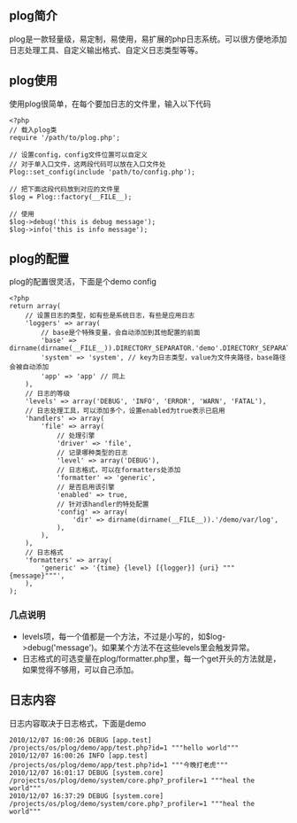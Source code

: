 ## plog简介

plog是一款轻量级，易定制，易使用，易扩展的php日志系统。可以很方便地添加日志处理工具、自定义输出格式、自定义日志类型等等。

## plog使用

使用plog很简单，在每个要加日志的文件里，输入以下代码

	<?php
	// 载入plog类
	require '/path/to/plog.php';

	// 设置config，config文件位置可以自定义
	// 对于单入口文件，这两段代码可以放在入口文件处
	Plog::set_config(include 'path/to/config.php');

	// 把下面这段代码放到对应的文件里
	$log = Plog::factory(__FILE__);

	// 使用
	$log->debug('this is debug message');
	$log->info('this is info message');

## plog的配置

plog的配置很灵活，下面是个demo config

	<?php
	return array(
		// 设置日志的类型，如有些是系统日志，有些是应用日志
		'loggers' => array(
			// base是个特殊变量，会自动添加到其他配置的前面
			'base' => dirname(dirname(__FILE__)).DIRECTORY_SEPARATOR.'demo'.DIRECTORY_SEPARATOR,
			'system' => 'system', // key为日志类型，value为文件夹路径，base路径会被自动添加
			'app' => 'app' // 同上
		),
		// 日志的等级
		'levels' => array('DEBUG', 'INFO', 'ERROR', 'WARN', 'FATAL'),
		// 日志处理工具，可以添加多个，设置enabled为true表示已启用
		'handlers' => array(
			'file' => array(
				// 处理引擎
				'driver' => 'file',
				// 记录哪种类型的日志
				'level' => array('DEBUG'),
				// 日志格式，可以在formatters处添加
				'formatter' => 'generic',
				// 是否启用该引擎
				'enabled' => true,
				// 针对该handler的特处配置
				'config' => array(
					'dir' => dirname(dirname(__FILE__)).'/demo/var/log',
				),
			),
		),
		// 日志格式
		'formatters' => array(
			'generic' => '{time} {level} [{logger}] {uri} """{message}"""',
		),
	);

### 几点说明

* levels项，每一个值都是一个方法，不过是小写的，如$log->debug('message')。如果某个方法不在这些levels里会触发异常。
* 日志格式的可选变量在plog/formatter.php里，每一个get开头的方法就是，如果觉得不够用，可以自己添加。

## 日志内容

日志内容取决于日志格式，下面是demo

	2010/12/07 16:00:26 DEBUG [app.test] /projects/os/plog/demo/app/test.php?id=1 """hello world"""
	2010/12/07 16:00:26 INFO [app.test] /projects/os/plog/demo/app/test.php?id=1 """今晚打老虎"""
	2010/12/07 16:01:17 DEBUG [system.core] /projects/os/plog/demo/system/core.php?_profiler=1 """heal the world"""
	2010/12/07 16:37:29 DEBUG [system.core] /projects/os/plog/demo/system/core.php?_profiler=1 """heal the world"""
